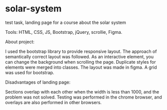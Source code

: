 # solar-system
test task, landing page for a course about the solar system 

Tools: HTML, CSS, JS, Bootstrap, jQuery, scrollie, Figma. 

About project: 

I used the bootstrap library to provide responsive layout.
The approach of semantically correct layout was followed.
As an interactive element, you can change the background when scrolling the page.
Duplicate styles for elements were merged into classes. 
The layout was made in figma. A grid was used for bootstrap.

Disadvantages of landing page: 

Sections overlap with each other when the width is less than 1000, and the problem was not solved.
Testing was performed in the chrome browser, and overlays are also performed in other browsers.
